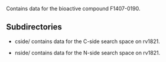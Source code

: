 Contains data for the bioactive compound F1407-0190.

## Subdirectories

- cside/ contains data for the C-side search space on rv1821.

- nside/ contains data for the N-side search space on rv1821.

